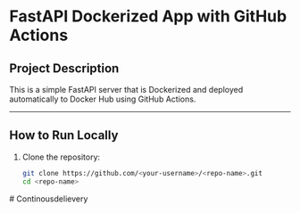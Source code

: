# FastAPI Dockerized App with GitHub Actions

## Project Description
This is a simple FastAPI server that is Dockerized and deployed automatically to Docker Hub using GitHub Actions.

---

## How to Run Locally

1. Clone the repository:
   ```bash
   git clone https://github.com/<your-username>/<repo-name>.git
   cd <repo-name>
#   C o n t i n o u s d e l i e v e r y  
 